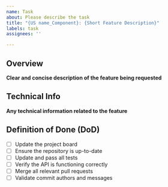 ```yaml
---
name: Task
about: Please describe the task
title: "{US name_Component}: {Short Feature Description}"
labels: task
assignees: ''

---
```


## Overview
**Clear and concise description of the feature being requested**


## Technical Info
**Any technical information related to the feature**

## Definition of Done (DoD)
- [ ] Update the project board
- [ ] Ensure the repository is up-to-date
- [ ] Update and pass all tests
- [ ] Verify the API is functioning correctly
- [ ] Merge all relevant pull requests
- [ ] Validate commit authors and messages